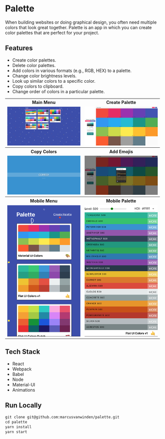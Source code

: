 <h1>Palette</h1>

<p>When building websites or doing graphical design, you often need multiple colors that look great together. Palette is an app in which you can create color palettes that are perfect for your project.</p>

<h2>Features</h2>
<ul>
  <li>Create color palettes.</li>
  <li>Delete color palettes.</li>
  <li>Add colors in various formats (e.g., RGB, HEX) to a palette.</li>
  <li>Change color brightness levels.</li>
  <li>Look up similar colors to a specific color.</li>
  <li>Copy colors to clipboard.</li>
  <li>Change order of colors in a particular palette.</li>
</ul>

<table>
  <tr>
    <th>Main Menu</th>
    <th>Create Palette</th>
  </tr>
  <tr>
    <td><img src="./github_images/1.png" width=500></td>
    <td><img src="./github_images/2.png" width=500></td>
  </tr>
  <tr>
    <th>Copy Colors</th>
    <th>Add Emojis</th>
  </tr>
  <tr>
    <td><img src="./github_images/3.png" width=500></td>
    <td><img src="./github_images/4.png" width=500></td>
  </tr>
  <tr>
    <th>Mobile Menu</th>
    <th>Mobile Palette</th>
  </tr>
  <tr>
    <td><img src="./github_images/5.png" width=500></td>
    <td><img src="./github_images/6.png" width=500></td>
  </tr>
</table>

<h2>Tech Stack</h2>
<ul>
  <li>React</li>
  <li>Webpack</li>
  <li>Babel</li>
  <li>Node</li>
  <li>Material-UI</li>
  <li>Animations</li>
</ul>

<h2>Run Locally</h2>

```
git clone git@github.com:marcusvanwinden/palette.git
cd palette
yarn install
yarn start
```
